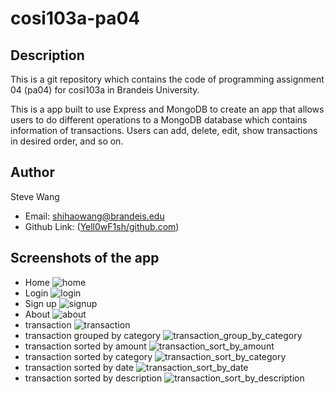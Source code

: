 # cosi103a-pa04

## Description
This is a git repository which contains the code of programming assignment 04 (pa04) for cosi103a in Brandeis University.

This is a app built to use Express and MongoDB to create an app that allows users to do different operations to a MongoDB database which contains information of transactions. Users can add,
delete, edit, show transactions in desired order, and so on.

## Author

Steve Wang
- Email: shihaowang@brandeis.edu
- Github Link: ([Yell0wF1sh/github.com](https://github.com/Yell0wF1sh))

## Screenshots of the app

- Home ![home](/src/img/home.JPG)
- Login ![login](/src/img/login.JPG)
- Sign up ![signup](/src/img/signup.JPG)
- About ![about](/src/img/about.JPG)
- transaction ![transaction](/src/img/transaction.JPG)
- transaction grouped by category ![transaction_group_by_category](/src/img/transaction_group_by_category.JPG)
- transaction sorted by amount ![transaction_sort_by_amount](/src/img/transaction_sort_by_amount.JPG)
- transaction sorted by category ![transaction_sort_by_category](/src/img/transaction_sort_by_category.JPG)
- transaction sorted by date ![transaction_sort_by_date](/src/img/transaction_sort_by_date.JPG)
- transaction sorted by description ![transaction_sort_by_description](/src/img/transaction_sort_by_description.JPG)